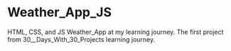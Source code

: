 # Weather_App_JS
HTML, CSS, and JS Weather_App at my learning journey. The first project from 30__Days_With_30_Projects learning journey.
